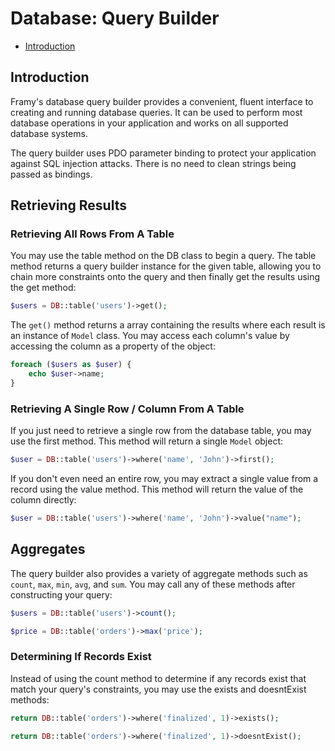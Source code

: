 # Database: Query Builder

- [Introduction](#introduction)

## Introduction

Framy's database query builder provides a convenient, fluent interface to creating and running database queries. It can be used to perform most database operations in your application and works on all supported database systems.

The query builder uses PDO parameter binding to protect your application against SQL injection attacks. There is no need to clean strings being passed as bindings.

## Retrieving Results

### Retrieving All Rows From A Table

You may use the table method on the DB class to begin a query. The table method returns a query builder instance for the given table, allowing you to chain more constraints onto the query and then finally get the results using the get method: 

```php
$users = DB::table('users')->get();
```

The `get()` method returns a array containing the results where each result is an instance of `Model` class. You may access each column's value by accessing the column as a property of the object:

```php
foreach ($users as $user) {
    echo $user->name;
}
```

### Retrieving A Single Row / Column From A Table

If you just need to retrieve a single row from the database table, you may use the first method. This method will return a single `Model` object:

```php
$user = DB::table('users')->where('name', 'John')->first();
```

If you don't even need an entire row, you may extract a single value from a record using the  value method. This method will return the value of the column directly:

```php
$user = DB::table('users')->where('name', 'John')->value("name");
```

## Aggregates
The query builder also provides a variety of aggregate methods such as `count`, `max`, `min`,  `avg`, and `sum`. You may call any of these methods after constructing your query:

```php 
$users = DB::table('users')->count();

$price = DB::table('orders')->max('price');
```

### Determining If Records Exist

Instead of using the count method to determine if any records exist that match your query's constraints, you may use the exists and doesntExist methods:

```php
return DB::table('orders')->where('finalized', 1)->exists();

return DB::table('orders')->where('finalized', 1)->doesntExist();
```